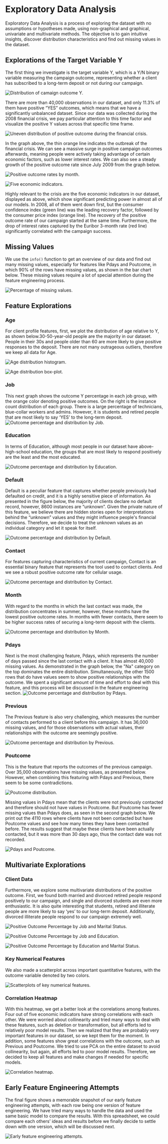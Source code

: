 # Exploratory Data Analysis
Exploratory Data Analysis is a process of exploring the dataset with no assumptions or hypotheses made, using non-graphical and graphical, univariate and multivariate methods. The objective is to gain intuitive insights, discover distribution characteristics and find out missing values in the dataset.

## Explorations of the Target Variable Y
The first thing we investigate is the target variable Y, which is a Y/N binary variable measuring the campaign outcome, representing whether a client has subscribed to a long-term deposit or not during our campaign.

![Distribution of camaign outcome Y.](../figures/2_1_Y_distribution.png)

There are more than 40,000 observations in our dataset, and only 11.3% of them have positive “YES” outcomes, which means that we have a significantly unbalanced dataset. Since our data was collected during the 2008 financial crisis, we pay particular attention to this time factor and visualize the positive Y values across that specific time frame.

![Uneven distribution of positive outcome during the financial crisis.](../figures/2_2_Uneven_distribution.png)

In the graph above, the thin orange line indicates the outbreak of the financial crisis. We can see a massive surge in positive campaign outcomes afterwards, meaning people were actively taking advantage of certain economic factors, such as lower interest rates. We can also see a steady growth of the positive outcome rate since July 2009 from the graph below.

![Positive outcome rates by month.](../figures/2_3_Positive_rate_by_month.png)

![Five economic indicators.](../figures/2_4_Five_econ_indicators.png)

Highly relevant to the crisis are the five economic indicators in our dataset, displayed as above, which show significant predicting power in almost all of our models. In 2008, all of them went down first, but the consumer confidence index (green line) was the leading recovery factor, followed by the consumer price index (orange line). The recovery of the positive outcome rate of our campaign started at the same time. Furthermore, the drop of interest rates captured by the Euribor 3-month rate (red line) significantly correlated with the campaign success.

## Missing Values
We use the `info()` function to get an overview of our data and find out many missing values, especially for features like Pdays and Poutcome, in which 90% of the rows have missing values, as shown in the bar chart below. These missing values require a lot of special attention during the feature engineering process.

![Percentage of missing values.](../figures/2_5_Missing_value_percentage.png)

## Feature Explorations
### Age
For client profile features, first, we plot the distribution of age relative to Y, as shown below.30-50-year-old people are the majority in our dataset. People in their 30s and people older than 60 are more likely to give positive responses to the deposit. There are not many outrageous outliers, therefore we keep all data for Age.

![Age distribution histogram.](../figures/2_6_Age_histogram.png)

![Age distribution box-plot.](../figures/2_6_Age_box.png)

### Job
This next graph shows the outcome Y percentage in each job group, with the orange color denoting positive outcomes. On the right is the instance count distribution of each group. There is a large percentage of technicians, blue-collar workers and admins. However, it is students and retired people that are most likely to say ‘YES’ to the long-term deposit.
![Outcome percentage and distribution by Job.](../figures/2_7_Job.png)

### Education
In terms of Education, although most people in our dataset have above-high-school education, the groups that are most likely to respond positively are the least and the most educated. 

![Outcome percentage and distribution by Education.](../figures/2_8_Education.png)

### Default
Default is a peculiar feature that captures whether people previously had defaulted on credit, and it is a highly sensitive piece of information. As presented in the figure below, the majority of clients declare no default record, however, 8600 instances are “unknown”. Given the private nature of this feature, we believe there are hidden stories open for interpretations behind the “unknown” values and they might influence people's financial decisions. Therefore, we decide to treat the unknown values as an individual category and let it speak for itself.

![Outcome percentage and distribution by Default.](../figures/2_9_Default.png)

### Contact
For features capturing characteristics of current campaign, Contact is an essential binary feature that represents the tool used to contact clients. And we see a robust positive outcome rate for cellular usage.

![Outcome percentage and distribution by Contact.](../figures/2_10_Contact.png)

### Month
With regard to the months in which the last contact was made, the distribution concentrates in summer, however, these months have the lowest positive outcome rates. In months with fewer contacts, there seem to be higher success rates of securing a long-term deposit with the clients.

![Outcome percentage and distribution by Month.](../figures/2_11_Month.png)

### Pdays
Next is the most challenging feature, Pdays, which represents the number of days passed since the last contact with a client. It has almost 40,000 missing values. As demonstrated in the graph below, the "Na" category on the top dominates the entire distribution. Simultaneously, the other 1500 rows that do have values seem to show positive relationships with the outcome. We spent a significant amount of time and effort to deal with this feature, and this process will be discussed in the feature engineering section. 
![Outcome percentage and distribution by Pdays.](../figures/2_12_Pdays.png)

### Previous
The Previous feature is also very challenging, which measures the number of contacts performed to a client before this campaign. It has 36,000 missing values, and for those observations with actual values, their relationships with the outcome are seemingly positive.

![Outcome percentage and distribution by Previous.](../figures/2_13_Previous.png)

### Poutcome
This is the feature that reports the outcomes of the previous campaign. Over 35,000 observations have missing values, as presented below. However, when combining this featuring with Pdays and Previous, there seem to be some contradictions.

![Poutcome distribution.](../figures/2_14_Poutcome.png)

 Missing values in Pdays mean that the clients were not previously contacted and therefore should not have values in Poutcome. But Poutcome has fewer missing values than Pdays does, as seen in the second graph below. We print out the 4110 rows where clients have not been contacted but have Poutcome values and see how many times they have been contacted before. The results suggest that maybe these clients have been actually contacted, but it was more than 30 days ago, thus the contact date was not recorded.

![Pdays and Poutcome.](../figures/2_14_Pdays+Previous.png)

##  Multivariate Explorations
### Client Data
Furthermore, we explore some multivariate distributions of the positive outcome. First, we found both married and divorced retired people respond positively to our campaign, and single and divorced students are even more enthusiastic. It is also quite interesting that students, retired and illiterate people are more likely to say ‘yes’ to our long-term deposit. Additionally,  divorced illiterate people respond to our campaign extremely well.

![Positive Outcome Percentage by Job and Marital Status.](../figures/2_15_Job+Marital.png)

![Positive Outcome Percentage by Job and Education.](../figures/2_15_Job+Education.png)

![Positive Outcome Percentage by Education and Marital Status.](../figures/2_15_Education+Marital.png)

### Key Numerical Features
We also made a scatterplot across important quantitative features, with the outcome variable denoted by two colors.

![Scatterplots of key numerical features.](../figures/2_16_Numerial_features.png)

### Correlation Heatmap
With this heatmap, we get a better look at the correlations among features. Four out of five economic indicators have strong correlations with each other. We were worried about collinearity and tried many ways to deal with these features, such as deletion or transformation, but all efforts led to relatively poor model results. Then we realized that they are probably very important features in our dataset, so we kept them for the moment. In addition, some features show great correlations with the outcome, such as Previous and Poutcome. We tried to use PCA on the entire dataset to avoid collinearity, but again, all efforts led to poor model results. Therefore, we decided to keep all features and make changes if needed for specific models.

![Correlation heatmap.](../figures/2_17_Heatmap.png)

##  Early Feature Engineering Attempts
The final figure shows a memorable snapshot of our early feature engineering attempts, with each row being one version of feature engineering. We have tried many ways to handle the data and used the same basic model to compare the results. With this spreadsheet, we could compare each others’ ideas and results before we finally decide to settle down with one version, which will be discussed next.

![Early feature engineering attempts.](../figures/2_18_Early_FE_attempts.png)

